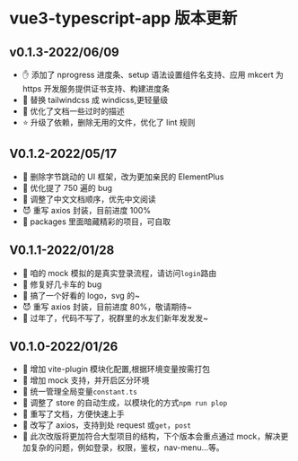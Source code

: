 # vue3-typescript-app 版本更新

## v0.1.3-2022/06/09

- ✋ 添加了 nprogress 进度条、setup 语法设置组件名支持、应用 mkcert 为 https 开发服务提供证书支持、构建进度条
- 🔧 替换 tailwindcss 成 windicss,更轻量级
- 🎹 优化了文档一些过时的描述
- ⭐ 升级了依赖，删除无用的文件，优化了 lint 规则

## V0.1.2-2022/05/17

- 🚃 删除字节跳动的 UI 框架，改为更加亲民的 ElementPlus
- 🥵 优化提了 750 遍的 bug
- 🎸 调整了中文文档顺序，优先中文阅读
- 😈 重写 axios 封装，目前进度 100%
- 🐯 packages 里面暗藏精彩的项目，可自取

## V0.1.1-2022/01/28

- 🚃 咱的 mock 模拟的是真实登录流程，请访问`login`路由
- 🥵 修复好几卡车的 bug
- 🎸 搞了一个好看的 logo，svg 的~
- 😈 重写 axios 封装，目前进度 80%，敬请期待~
- 🐯 过年了，代码不写了，祝群里的水友们新年发发发~

## V0.1.0-2022/01/26

- 🎉 增加 vite-plugin 模块化配置,根据环境变量按需打包
- 📱 增加 mock 支持，并开启区分环境
- 🧩 统一管理全局变量`constant.ts`
- 🎎 调整了 store 的自动生成，以模块化的方式`npm run plop`
- 🧬 重写了文档，方便快速上手
- 🍡 改写了 axios，支持到处 request 或`get`，`post`
- 🎸 此次改版将更加符合大型项目的结构，下个版本会重点通过 mock，解决更加复杂的问题，例如登录，权限，鉴权，nav-menu...等。
